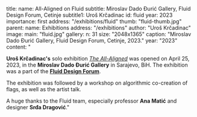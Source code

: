 title:
    name: All-Aligned on Fluid
    subtitle: Miroslav Dado Đurić Gallery, Fluid Design Forum, Cetinje 
    subtitle1: Uroš Krčadinac
id: fluid
year: 2023
importance: first
address: "/exhibitions/fluid"
thumb: "fluid-thumb.jpg"
parent:
    name: Exhibitions
    address: "/exhibitions"
author: "Uroš Krčadinac"
image:
    main: "fluid.jpg"
gallery:
    n: 31
    size: "2048x1365"
    caption: "Miroslav Dado Đurić Gallery, Fluid Design Forum, Cetinje, 2023."
year: "2023"
content: "<p class='regular'><strong>Uroš Krčadinac's</strong> solo exhibition <em><a href='https://www.manifesto.gallery/svesvrstani' target='_blank'>The All-Aligned</a></em> was opened on April 25, 2023, in the <strong>Miroslav Dado Đurić Gallery</strong> in Sarajevo, BiH. The exhibition was a part of the <strong><a href='https://fluid-forum.me/program/2023.pdf' target='_blank'>Fluid Design Forum</a></strong>.</p>
    <p class='regular'>The exhibition was followed by a workshop on algorithmic co-creation of flags, as well as the artist talk.</p>
    <p class='regular'>A huge thanks to the Fluid team, especially professor <strong>Ana Matić</strong> and designer <strong>Srđa Dragović</strong>."